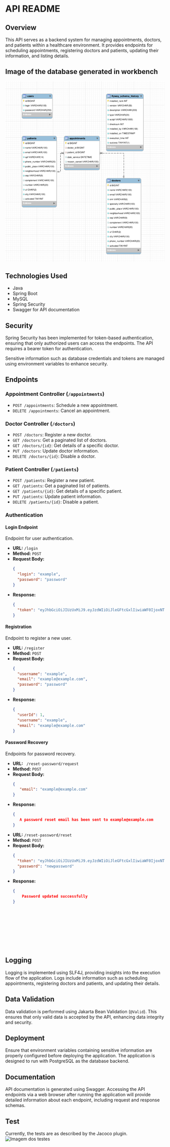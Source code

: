 # API README

## Overview
This API serves as a backend system for managing appointments, doctors, and patients within a healthcare environment. It provides endpoints for scheduling appointments, registering doctors and patients, updating their information, and listing details.

## Image of the database generated in workbench

![Imagem do banco de dados](model.png)


## Technologies Used
- Java
- Spring Boot
- MySQL
- Spring Security
- Swagger for API documentation

## Security
Spring Security has been implemented for token-based authentication, ensuring that only authorized users can access the endpoints. The API requires a bearer token for authentication.

Sensitive information such as database credentials and tokens are managed using environment variables to enhance security.

## Endpoints

### Appointment Controller (`/appointments`)
- `POST /appointments`: Schedule a new appointment.
- `DELETE /appointments`: Cancel an appointment.

### Doctor Controller (`/doctors`)
- `POST /doctors`: Register a new doctor.
- `GET /doctors`: Get a paginated list of doctors.
- `GET /doctors/{id}`: Get details of a specific doctor.
- `PUT /doctors`: Update doctor information.
- `DELETE /doctors/{id}`: Disable a doctor.

### Patient Controller (`/patients`)
- `POST /patients`: Register a new patient.
- `GET /patients`: Get a paginated list of patients.
- `GET /patients/{id}`: Get details of a specific patient.
- `PUT /patients`: Update patient information.
- `DELETE /patients/{id}`: Disable a patient.

### Authentication

#### Login Endpoint
Endpoint for user authentication.

- **URL:** `/login`
- **Method:** `POST`
- **Request Body:** 
  ```json
  {
    "login": "example",
    "password": "password"
  }

- **Response:**
  ```json
  {
    "token": "eyJhbGciOiJIUzUxMiJ9.eyJzdWIiOiJleGFtcGxlIiwiaWF0IjoxNTE2MjM5MDIyfQ.M41KNH0kkFj_QTcHcTCWJXGoYSn83bDjTfVr8d2wFSRpeWp0zAdmwIC35usgGwGyvOb4u64BFzV9u6GWqj34gQ"
  }


#### Registration
Endpoint to register a new user.
- **URL:** `/register`
- **Method:** `POST`
- **Request Body:** 
  ```json
  {
    "username": "example",
    "email": "example@example.com",
    "password": "password"
  }
- **Response:**
  ```json
  {
    "userId": 1,
    "username": "example",
    "email": "example@example.com"
  }

#### Password Recovery
Endpoints for password recovery.

- **URL:** ` /reset-password/request`
- **Method:** `POST`
- **Request Body:** 
  ```json
  {
     "email": "example@example.com"
  }
- **Response:**
  ```json
  {
     A password reset email has been sent to example@example.com
  }


- **URL:** `/reset-password/reset`
- **Method:** `POST`
- **Request Body:** 
  ```json
  {
    "token": "eyJhbGciOiJIUzUxMiJ9.eyJzdWIiOiJleGFtcGxlIiwiaWF0IjoxNTE2MjM5MDIyfQ.M41KNH0kkFj_QTcHcTCWJXGoYSn83bDjTfVr8d2wFSRpeWp0zAdmwIC35usgGwGyvOb4u64BFzV9u6GWqj34gQ",
    "password": "newpassword"
  }
- **Response:**
  ```json
  {
      Password updated successfully
  }







 


## Logging
Logging is implemented using SLF4J, providing insights into the execution flow of the application. Logs include information such as scheduling appointments, registering doctors and patients, and updating their details.

## Data Validation
Data validation is performed using Jakarta Bean Validation (`@Valid`). This ensures that only valid data is accepted by the API, enhancing data integrity and security.

## Deployment
Ensure that environment variables containing sensitive information are properly configured before deploying the application. The application is designed to run with PostgreSQL as the database backend. 

## Documentation
API documentation is generated using Swagger. Accessing the API endpoints via a web browser after running the application will provide detailed information about each endpoint, including request and response schemas.

## Test

Currently, the tests are as described by the Jacoco plugin.
![Imagem dos testes](jacoco.png)
